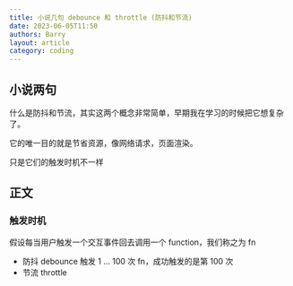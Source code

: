 ```yaml
---
title: 小说几句 debounce 和 throttle (防抖和节流)
date: 2023-06-05T11:50
authors: Barry
layout: article
category: coding
---
```


## 小说两句

什么是防抖和节流，其实这两个概念非常简单，早期我在学习的时候把它想复杂了。

它的唯一目的就是节省资源，像网络请求，页面渲染。

只是它们的触发时机不一样

## 正文

### 触发时机

假设每当用户触发一个交互事件回去调用一个 function，我们称之为 fn

- 防抖 debounce
  触发 1 ... 100 次 fn，成功触发的是第 100 次
- 节流 throttle
